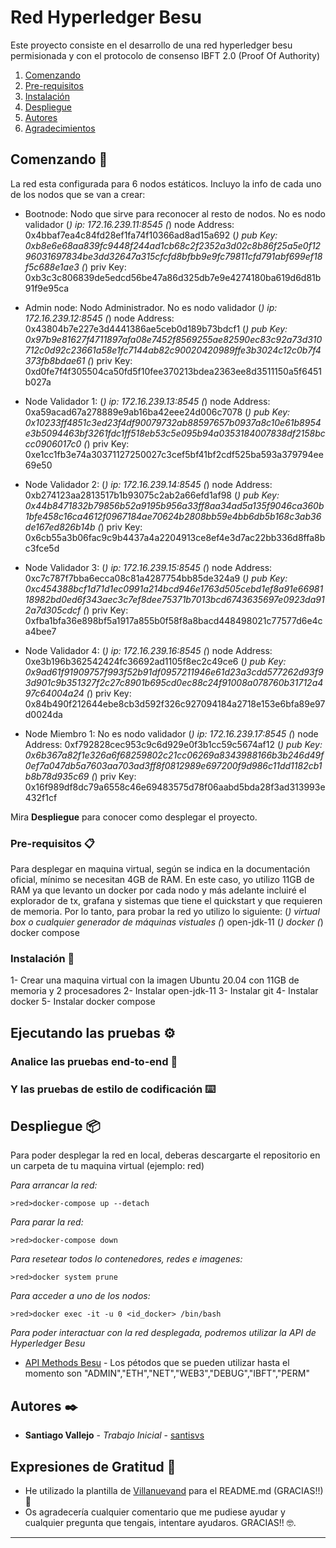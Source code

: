 # Red Hyperledger Besu

Este proyecto consiste en el desarrollo de una red hyperledger besu permisionada y con el protocolo de consenso IBFT 2.0 (Proof Of Authority)

1. [Comenzando](#Comenzando)
2. [Pre-requisitos](#Pre-requisitos)
3. [Instalación](#Instalación)
4. [Despliegue](#Despliegue)
5. [Autores](#autores)
6. [Agradecimientos](#Agradecimientos)

## Comenzando 🚀

La red esta configurada para 6 nodos estáticos. Incluyo la info de cada uno de los nodos que se van a crear:

- Bootnode: Nodo que sirve para reconocer al resto de nodos. No es nodo validador
	(*) ip: 172.16.239.11:8545
	(*) node Address: 0x4bbaf7ea4c84fd28ef1fa74f10366ad8ad15a692
	(*) pub Key: 0xb8e6e68aa839fc9448f244ad1cb68c2f2352a3d02c8b86f25a5e0f1296031697834be3dd32647a315cfcfd8bfbb9e9fc79811cfd791abf699ef18f5c688e1ae3
	(*) priv Key: 0xb3c3c806839de5edcd56be47a86d325db7e9e4274180ba619d6d81b91f9e95ca

- Admin node: Nodo Administrador. No es nodo validador
	(*) ip: 172.16.239.12:8545
	(*) node Address: 0x43804b7e227e3d4441386ae5ceb0d189b73bdcf1
	(*) pub Key: 0x97b9e81627f4711897afa08e7452f8569255ae82590ec83c92a73d310712c0d92c23661a58e1fc7144ab82c90020420989ffe3b3024c12c0b7f4373fb8bdae61
	(*) priv Key: 0xd0fe7f4f305504ca50fd5f10fee370213bdea2363ee8d3511150a5f6451b027a

- Node Validador 1:
	(*) ip: 172.16.239.13:8545
	(*) node Address: 0xa59acad67a278889e9ab16ba42eee24d006c7078
	(*) pub Key: 0x10233ff4851c3ed23f4df90079732ab88597657b0937a8c10e61b8954e3b5094463bf3261fdc1ff518eb53c5e095b94a0353184007838df2158bccc0906017c0
	(*) priv Key: 0xe1cc1fb3e74a30371127250027c3cef5bf41bf2cdf525ba593a379794ee69e50
	
- Node Validador 2:
	(*) ip: 172.16.239.14:8545
	(*) node Address: 0xb274123aa2813517b1b93075c2ab2a66efd1af98
	(*) pub Key: 0x44b8471832b79856b52a9195b956a33ff8aa34ad5a135f9046ca360b1bfe458c16ca4612f0967184ae70624b2808bb59e4bb6db5b168c3ab36de167ed826b14b
	(*) priv Key: 0x6cb55a3b06fac9c9b4437a4a2204913ce8ef4e3d7ac22bb336d8ffa8bc3fce5d
	
- Node Validador 3:
	(*) ip: 172.16.239.15:8545
	(*) node Address: 0xc7c787f7bba6ecca08c81a4287754bb85de324a9
	(*) pub Key: 0xc454388bcf1d71d1ec0991a214bcd946e1763d505cebd1ef8a91e6698118982bd0ed6f343aec3c7ef8dee75371b7013bcd6743635697e0923da912a7d305cdcf
	(*) priv Key: 0xfba1bfa36e898bf5a1917a855b0f58f8a8bacd448498021c77577d6e4ca4bee7

- Node Validador 4:
	(*) ip: 172.16.239.16:8545
	(*) node Address: 0xe3b196b362542424fc36692ad1105f8ec2c49ce6
	(*) pub Key: 0x9ad61f91909757f993f52b91df0957211946e61d23a3cdd577262d93f93d901c9b351327f2c27c8901b695cd0ec88c24f91008a078760b31712a497c64004a24
	(*) priv Key: 0x84b490f212644ebe8cb3d592f326c927094184a2718e153e6bfa89e97d0024da
	
- Node Miembro 1: No es nodo validador
	(*) ip: 172.16.239.17:8545
	(*) node Address: 0xf792828cec953c9c6d929e0f3b1cc59c5674af12
	(*) pub Key: 0x6b367a82f1e326a6f68259802c21cc06269a8343988166b3b246d49f0ef7a047db5a7603aa703ad3ff8f0812989e697200f9d986c11dd1182cb1b8b78d935c69
	(*) priv Key: 0x16f989df8dc79a6558c46e69483575d78f06aabd5bda28f3ad313993e432f1cf

Mira **Despliegue** para conocer como desplegar el proyecto.


### Pre-requisitos 📋

Para desplegar en maquina virtual, según se indica en la documentación oficial, mínimo se necesitan 4GB de RAM. En este caso, yo utilizo 11GB de RAM ya que levanto un docker por cada nodo y más adelante incluiré el explorador de tx, grafana y sistemas que tiene el quickstart y que requieren de memoria. Por lo tanto, para probar la red yo utilizo lo siguiente:
	(*) virtual box o cualquier generador de máquinas vistuales
	(*) open-jdk-11
	(*) docker
	(*) docker compose


### Instalación 🔧

1- Crear una maquina virtual con la imagen Ubuntu 20.04 con 11GB de memoria y 2 procesadores
2- Instalar open-jdk-11
3- Instalar git
4- Instalar docker
5- Instalar docker compose

## Ejecutando las pruebas ⚙️


### Analice las pruebas end-to-end 🔩


### Y las pruebas de estilo de codificación ⌨️


## Despliegue 📦

Para poder desplegar la red en local, deberas descargarte el repositorio en un carpeta de tu maquina virtual (ejemplo: red)

_Para arrancar la red:_

```
>red>docker-compose up --detach
```

_Para parar la red:_

```
>red>docker-compose down
```

_Para resetear todos lo contenedores, redes e imagenes:_

```
>red>docker system prune
```
_Para acceder a uno de los nodos:_

```
>red>docker exec -it -u 0 <id_docker> /bin/bash
```
_Para poder interactuar con la red desplegada, podremos utilizar la API de Hyperledger Besu_

* [API Methods Besu](https://besu.hyperledger.org/en/stable/Reference/API-Methods/) - Los pétodos que se pueden utilizar hasta el momento son "ADMIN","ETH","NET","WEB3","DEBUG","IBFT","PERM"


## Autores ✒️

* **Santiago Vallejo** - *Trabajo Inicial* - [santisvs](https://github.com/santisvs)

## Expresiones de Gratitud 🎁

* He utilizado la plantilla de [Villanuevand](https://github.com/Villanuevand) para el README.md (GRACIAS!!) 📢
* Os agradecería cualquier comentario que me pudiese ayudar y cualquier pregunta que tengais, intentare ayudaros. GRACIAS!! 🤓.



---